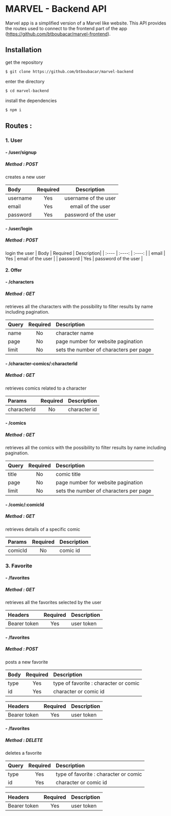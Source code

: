# MARVEL - Backend API

Marvel app is a simplified version of a Marvel like website. This API provides the routes used to connect to the frontend part of the app (https://github.com/btboubacar/marvel-frontend).

## Installation

get the repository

```bash
$ git clone https://github.com/btboubacar/marvel-backend
```

enter the directory

```bash
$ cd marvel-backend
```

install the dependencies

```bash
$ npm i
```

## Routes :

### 1. User

#### - **/user/signup**

##### Method : POST

creates a new user

| Body     | Required |     Description      |
| :------- | :------: | :------------------: |
| username |   Yes    | username of the user |
| email    |   Yes    |  email of the user   |
| password |   Yes    | password of the user |

#### - **/user/login**

##### Method : POST

login the user
| Body | Required | Description|
| :---- | :----: | :----: |
| email | Yes | email of the user |
| password | Yes | password of the user |

#### 2. Offer

#### - **/characters**

##### Method : GET

retrieves all the characters with the possibility to filter results by name including pagination.

| Query | Required | Description                            |
| :---- | :------: | :------------------------------------- |
| name  |    No    | character name                         |
| page  |    No    | page number for website pagination     |
| limit |    No    | sets the number of characters per page |

#### - **/character-comics/:characterId**

##### Method : GET

retrieves comics related to a character

| Params      | Required | Description  |
| :---------- | :------: | :----------- |
| characterId |    No    | character id |

#### - **/comics**

##### Method : GET

retrieves all the comics with the possibility to filter results by name including pagination.

| Query | Required | Description                            |
| :---- | :------: | :------------------------------------- |
| title |    No    | comic title                            |
| page  |    No    | page number for website pagination     |
| limit |    No    | sets the number of characters per page |

#### - **/comic/:comicId**

##### Method : GET

retrieves details of a specific comic

| Params  | Required | Description |
| :------ | :------: | :---------- |
| comicId |    No    | comic id    |

### 3. Favorite

#### - **/favorites**

##### Method : GET

retrieves all the favorites selected by the user

| Headers      | Required | Description |
| :----------- | :------: | :---------- |
| Bearer token |   Yes    | user token  |

#### - **/favorites**

##### Method : POST

posts a new favorite

| Body | Required | Description                           |
| :--- | :------: | :------------------------------------ |
| type |   Yes    | type of favorite : character or comic |
| id   |   Yes    | character or comic id                 |

| Headers      | Required | Description |
| :----------- | :------: | :---------- |
| Bearer token |   Yes    | user token  |

#### - **/favorites**

##### Method : DELETE

deletes a favorite

| Query | Required | Description                           |
| :---- | :------: | :------------------------------------ |
| type  |   Yes    | type of favorite : character or comic |
| id    |   Yes    | character or comic id                 |

| Headers      | Required | Description |
| :----------- | :------: | :---------- |
| Bearer token |   Yes    | user token  |

